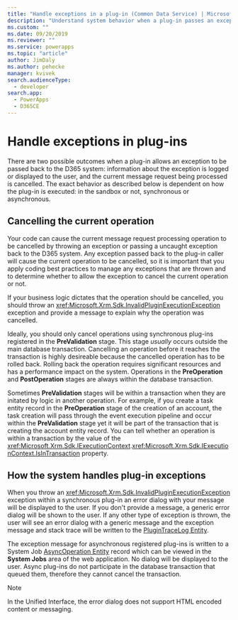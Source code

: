 ```yaml
---
title: "Handle exceptions in a plug-in (Common Data Service) | Microsoft Docs" # Intent and product brand in a unique string of 43-59 chars including spaces
description: "Understand system behavior when a plug-in passes an exception back to the caller."
ms.custom: ""
ms.date: 09/20/2019
ms.reviewer: ""
ms.service: powerapps
ms.topic: "article"
author: JimDaly
ms.author: pehecke
manager: kvivek
search.audienceType: 
  - developer
search.app: 
  - PowerApps
  - D365CE
---
```

# Handle exceptions in plug-ins

There are two possible outcomes when a plug-in allows an exception to be passed back to the D365 system: information about the exception is logged or displayed to the user, and the current message request being processed is cancelled. The exact behavior as described below is dependent on how the plug-in is executed: in the sandbox or not, synchronous or asynchronous.

<a name='cancelling-an-operation'></a>

## Cancelling the current operation

Your code can cause the current message request processing operation to be cancelled by throwing an exception or passing a uncaught exception back to the D365 system. Any exception passed back to the plug-in caller will cause the current operation to be cancelled, so it is important that you apply coding best practices to manage any exceptions that are thrown and to determine whether to allow the exception to cancel the current operation or not.

If your business logic dictates that the operation should be cancelled, you should throw an <xref:Microsoft.Xrm.Sdk.InvalidPluginExecutionException> exception and provide a message to explain why the operation was cancelled.

Ideally, you should only cancel operations using synchronous plug-ins registered in the **PreValidation** stage. This stage *usually* occurs outside the main database transaction. Cancelling an operation before it reaches the transaction is highly desireable because the cancelled operation has to be rolled back. Rolling back the operation requires significant resources and has a performance impact on the system. Operations in the **PreOperation** and **PostOperation** stages are always within the database transaction.

Sometimes **PreValidation** stages will be within a transaction when they are initated by logic in another operation. For example, if you create a task entity record in the **PreOperation** stage of the creation of an account, the task creation will pass through the event execution pipeline and occur within the **PreValidation** stage yet it will be part of the transaction that is creating the account entity record. You can tell whether an operation is within a transaction by the value of the <xref:Microsoft.Xrm.Sdk.IExecutionContext>.<xref:Microsoft.Xrm.Sdk.IExecutionContext.IsInTransaction> property.

## How the system handles plug-in exceptions

When you throw an <xref:Microsoft.Xrm.Sdk.InvalidPluginExecutionException> exception within a synchronous plug-in an error dialog with your message will be displayed to the user. If you don't provide a message, a generic error dialog will be shown to the user. If any other type of exception is thrown, the user will see an error dialog with a generic message and the exception message and stack trace will be written to the [PluginTraceLog Entity](reference/entities/plugintracelog.md).

The exception message for asynchronous registered plug-ins is written to a System Job [AsyncOperation Entity](reference/entities/asyncoperation.md) record which can be viewed in the **System Jobs** area of the web application. No dialog will be displayed to the user. Async plug-ins do not participate in the database transaction that queued them, therefore they cannot cancel the transaction.

> [!NOTE]
> In the Unified Interface, the error dialog does not support HTML encoded content or messaging.
